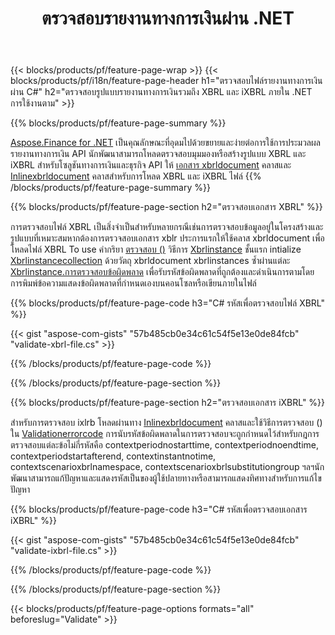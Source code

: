 ﻿---
title: ตรวจสอบรายงานทางการเงินผ่าน .NET
url: /th/net/validate/
description:  C# รหัสเพื่อตรวจสอบรายงานทางการเงินใน XBRL และ iXBRL ไฟล์ผ่านห้องสมุด .NET
---
{{< blocks/products/pf/feature-page-wrap >}}
{{< blocks/products/pf/i18n/feature-page-header h1="ตรวจสอบไฟล์รายงานทางการเงินผ่าน C#" h2="ตรวจสอบรูปแบบรายงานทางการเงินรวมถึง XBRL และ iXBRL ภายใน .NET การใช้งานตาม" >}}

{{% blocks/products/pf/feature-page-summary %}}

[Aspose.Finance for .NET](https://products.aspose.com/finance/net/) เป็นคุณลักษณะที่อุดมไปด้วยขยายและง่ายต่อการใช้การประมวลผลรายงานทางการเงิน API นักพัฒนาสามารถโหลดตรวจสอบมุมมองหรือสร้างรูปแบบ XBRL และ iXBRL สำหรับโซลูชันทางการเงินและธุรกิจ API ให้ [เอกสาร xbrldocument](https://apireference.aspose.com/finance/net/aspose.finance.xbrl/xbrldocument) คลาสและ  [Inlinexbrldocument](https://apireference.aspose.com/finance/net/aspose.finance.xbrl.inline/inlinexbrldocument) คลาสสำหรับการโหลด XBRL และ iXBRL ไฟล์
{{% /blocks/products/pf/feature-page-summary %}}

{{% blocks/products/pf/feature-page-section h2="ตรวจสอบเอกสาร XBRL" %}}

การตรวจสอบไฟล์ XBRL เป็นสิ่งจำเป็นสำหรับหลายกรณีเช่นการตรวจสอบข้อมูลอยู่ในโครงสร้างและรูปแบบที่เหมาะสมหากต้องการตรวจสอบเอกสาร xblr ประการแรกให้ใช้คลาส xbrldocument เพื่อโหลดไฟล์ XBRL To use คำกริยา [ตรวจสอบ ()](https://apireference.aspose.com/finance/net/aspose.finance.xbrl/xbrlinstance/methods/validate) วิธีการ [Xbrlinstance](https://apireference.aspose.com/finance/net/aspose.finance.xbrl/xbrlinstance) ชั้นแรก intialize [Xbrlinstancecollection](https://apireference.aspose.com/finance/net/aspose.finance.xbrl/xbrlinstancecollection) ด้วยวัตถุ xbrldocument xbrlinstances ซ้ำผ่านแต่ละ [Xbrlinstance.การตรวจสอบข้อผิดพลาด](https://apireference.aspose.com/finance/net/aspose.finance.xbrl/xbrlinstance/properties/validationerrors) เพื่อรับรหัสข้อผิดพลาดที่ถูกต้องและดำเนินการตามโดยการพิมพ์ข้อความแสดงข้อผิดพลาดที่กำหนดเองบนคอนโซลหรือเขียนภายในไฟล์

{{% blocks/products/pf/feature-page-code h3="C# รหัสเพื่อตรวจสอบไฟล์ XBRL" %}}

{{< gist "aspose-com-gists" "57b485cb0e34c61c54f5e13e0de84fcb" "validate-xbrl-file.cs" >}} 

{{% /blocks/products/pf/feature-page-code %}}

{{% /blocks/products/pf/feature-page-section %}}

{{% blocks/products/pf/feature-page-section h2="ตรวจสอบเอกสาร iXBRL" %}}

สำหรับการตรวจสอบ ixlrb โหลดผ่านทาง [Inlinexbrldocument](https://apireference.aspose.com/finance/net/aspose.finance.xbrl.inline/inlinexbrldocument) คลาสและใช้วิธีการตรวจสอบ () ใน [Validationerrorcode](https://apireference.aspose.com/finance/net/aspose.finance.xbrl.validator/validationerrorcode) การนับรหัสข้อผิดพลาดในการตรวจสอบจะถูกกำหนดไว้สำหรับกฎการตรวจสอบแต่ละข้อไม่กี่รหัสคือ contextperiodnostarttime, contextperiodnoendtime, contextperiodstartafterend, contextinstantnotime, contextscenarioxbrlnamespace, contextscenarioxbrlsubstitutiongroup ฯลฯนักพัฒนาสามารถแก้ปัญหาและแสดงรหัสเป็นของผู้ใช้ปลายทางหรือสามารถแสดงทิศทางสำหรับการแก้ไขปัญหา

{{% blocks/products/pf/feature-page-code h3="C# รหัสเพื่อตรวจสอบเอกสาร iXBRL" %}}

{{< gist "aspose-com-gists" "57b485cb0e34c61c54f5e13e0de84fcb" "validate-ixbrl-file.cs" >}}

{{% /blocks/products/pf/feature-page-code %}}

{{% /blocks/products/pf/feature-page-section %}}

{{< blocks/products/pf/feature-page-options formats="all" beforeslug="Validate" >}}